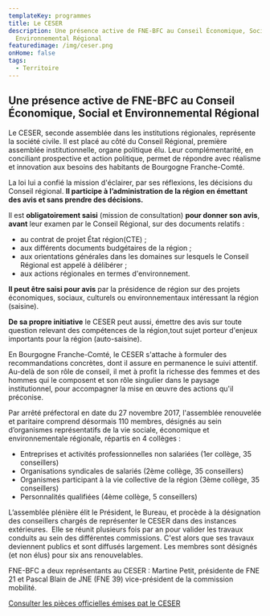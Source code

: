 ```yaml
---
templateKey: programmes
title: Le CESER
description: Une présence active de FNE-BFC au Conseil Économique, Social et
  Environnemental Régional
featuredimage: /img/ceser.png
onHome: false
tags:
  - Territoire
---
```

## Une présence active de FNE-BFC au Conseil Économique, Social et Environnemental Régional

Le CESER, seconde assemblée dans les institutions régionales, représente la société civile. Il est placé au côté du Conseil Régional, première assemblée institutionnelle, organe politique élu. Leur complémentarité, en conciliant prospective et action politique, permet de répondre avec réalisme et innovation aux besoins des habitants de Bourgogne Franche-Comté.

La loi lui a confié la mission d'éclairer, par ses réflexions, les décisions du Conseil régional. **Il participe à l’administration de la région** **en émettant des avis et sans prendre des décisions.**

Il est **obligatoirement saisi** (mission de consultation) **pour donner son avis**, **avant** leur examen par le Conseil Régional, sur des documents relatifs :

* au contrat de projet État région(CTE) ;
* aux différents documents budgétaires de la région ;
* aux orientations générales dans les domaines sur lesquels le Conseil Régional est appelé à délibérer ;
* aux actions régionales en termes d'environnement.

**Il peut être saisi pour avis** par la présidence de région sur des projets économiques, sociaux, culturels ou environnementaux intéressant la région (saisine).

**De sa propre initiative** le CESER peut aussi, émettre des avis sur toute question relevant des compétences de la région,tout sujet porteur d'enjeux importants pour la région (auto-saisine).

En Bourgogne Franche-Comté, le CESER s'attache à formuler des recommandations concrètes, dont il assure en permanence le suivi attentif. Au-delà de son rôle de conseil, il met à profit la richesse des femmes et des hommes qui le composent et son rôle singulier dans le paysage institutionnel, pour accompagner la mise en œuvre des actions qu'il préconise.

Par arrêté préfectoral en date du 27 novembre 2017, l'assemblée renouvelée et paritaire comprend désormais 110 membres, désignés au sein d’organismes représentatifs de la vie sociale, économique et environnementale régionale, répartis en 4 collèges :

* Entreprises et activités professionnelles non salariées (1er collège, 35 conseillers)
* Organisations syndicales de salariés (2ème collège, 35 conseillers)
* Organismes participant à la vie collective de la région (3ème collège, 35 conseillers)
* Personnalités qualifiées (4ème collège, 5 conseillers)

L’assemblée plénière élit le Président, le Bureau, et procède à la désignation des conseillers chargés de représenter le CESER dans des instances extérieures.  Elle se réunit plusieurs fois par an pour valider les travaux conduits au sein des différentes commissions. C'est alors que ses travaux deviennent publics et sont diffusés largement. Les membres sont désignés (et non élus) pour six ans renouvelables.

FNE-BFC a deux représentants au CESER : Martine Petit, présidente de FNE 21 et Pascal Blain de JNE (FNE 39) vice-président de la commission mobilité.

[Consulter les pièces officielles émises pat le CESER](/documentation/categories/ceser/)